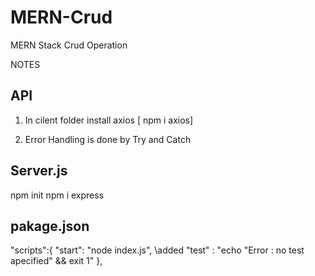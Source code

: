 # MERN-Crud
MERN Stack Crud Operation

NOTES


API
----------------------
1. In cilent folder install axios [ npm i axios]

2. Error Handling is done by Try and Catch


Server.js
----------------------------------------
npm init
npm i express


pakage.json
-----------------------
  "scripts":{
    "start": "node index.js", \\added
    "test" : "echo \"Error : no test apecified\" && exit 1"
  },
